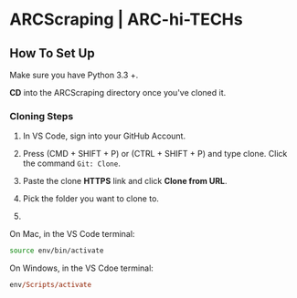 # ARCScraping | ARC-hi-TECHs

## How To Set Up ##

Make sure you have Python 3.3 +.

**CD** into the ARCScraping directory once you've cloned it.

### Cloning Steps
1. In VS Code, sign into your GitHub Account.
2. Press (CMD + SHIFT + P) or (CTRL + SHIFT + P) and type clone. Click the command `Git: Clone`.
3. Paste the clone **HTTPS** link and click **Clone from URL**. 
4. Pick the folder you want to clone to.

5. 
On Mac, in the VS Code terminal:
```sh
source env/bin/activate
```

On Windows, in the VS Cdoe terminal:
```ps
env/Scripts/activate
```